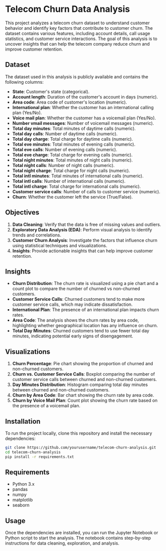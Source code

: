 
# Telecom Churn Data Analysis

This project analyzes a telecom churn dataset to understand customer behavior and identify key factors that contribute to customer churn. The dataset contains various features, including account details, call usage statistics, and customer service interactions. The goal of this analysis is to uncover insights that can help the telecom company reduce churn and improve customer retention.

## Dataset

The dataset used in this analysis is publicly available and contains the following columns:

- **State**: Customer's state (categorical).
- **Account length**: Duration of the customer's account in days (numeric).
- **Area code**: Area code of customer's location (numeric).
- **International plan**: Whether the customer has an international calling plan (Yes/No).
- **Voice mail plan**: Whether the customer has a voicemail plan (Yes/No).
- **Number vmail messages**: Number of voicemail messages (numeric).
- **Total day minutes**: Total minutes of daytime calls (numeric).
- **Total day calls**: Number of daytime calls (numeric).
- **Total day charge**: Total charge for daytime calls (numeric).
- **Total eve minutes**: Total minutes of evening calls (numeric).
- **Total eve calls**: Number of evening calls (numeric).
- **Total eve charge**: Total charge for evening calls (numeric).
- **Total night minutes**: Total minutes of night calls (numeric).
- **Total night calls**: Number of night calls (numeric).
- **Total night charge**: Total charge for night calls (numeric).
- **Total intl minutes**: Total minutes of international calls (numeric).
- **Total intl calls**: Number of international calls (numeric).
- **Total intl charge**: Total charge for international calls (numeric).
- **Customer service calls**: Number of calls to customer service (numeric).
- **Churn**: Whether the customer left the service (True/False).

## Objectives

1. **Data Cleaning**: Verify that the data is free of missing values and outliers.
2. **Exploratory Data Analysis (EDA)**: Perform visual analysis to identify trends and correlations.
3. **Customer Churn Analysis**: Investigate the factors that influence churn using statistical techniques and visualizations.
4. **Insights**: Provide actionable insights that can help improve customer retention.

## Insights

- **Churn Distribution**: The churn rate is visualized using a pie chart and a count plot to compare the number of churned vs non-churned customers.
- **Customer Service Calls**: Churned customers tend to make more customer service calls, which may indicate dissatisfaction.
- **International Plan**: The presence of an international plan impacts churn rates.
- **Area Code**: The analysis shows the churn rates by area code, highlighting whether geographical location has any influence on churn.
- **Total Day Minutes**: Churned customers tend to use fewer total day minutes, indicating potential early signs of disengagement.

## Visualizations

1. **Churn Percentage**: Pie chart showing the proportion of churned and non-churned customers.
2. **Churn vs. Customer Service Calls**: Boxplot comparing the number of customer service calls between churned and non-churned customers.
3. **Day Minutes Distribution**: Histogram comparing total day minutes between churned and non-churned customers.
4. **Churn by Area Code**: Bar chart showing the churn rate by area code.
5. **Churn by Voice Mail Plan**: Count plot showing the churn rate based on the presence of a voicemail plan.

## Installation

To run the project locally, clone this repository and install the necessary dependencies:

```bash
git clone https://github.com/yourusername/telecom-churn-analysis.git
cd telecom-churn-analysis
pip install -r requirements.txt
```

## Requirements

- Python 3.x
- pandas
- numpy
- matplotlib
- seaborn

## Usage

Once the dependencies are installed, you can run the Jupyter Notebook or Python script to start the analysis. The notebook contains step-by-step instructions for data cleaning, exploration, and analysis.

